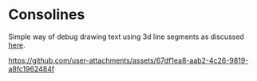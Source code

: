 # Consolines

Simple way of debug drawing text using 3d line segments as discussed [here](http://www.theorangeduck.com/page/debug-draw-text-lines).



https://github.com/user-attachments/assets/67df1ea8-aab2-4c26-9819-a8fc1962484f

